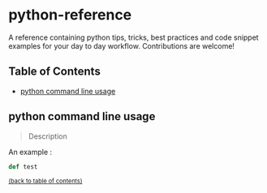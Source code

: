 # python-reference

A reference containing python tips, tricks, best practices and code
snippet examples for your day to day workflow. Contributions are welcome!

## Table of Contents

- [python command line usage](#python-command-line-usage)

## python command line usage

> Description

An example :

```python
def test
```
<sup>[(back to table of contents)](#table-of-contents)</sup>
